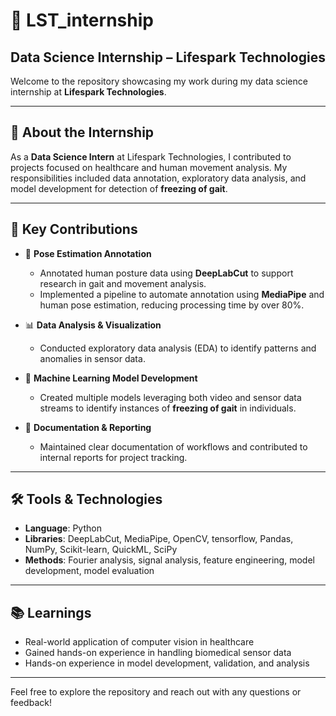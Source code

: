 # 🧪 LST_internship

## Data Science Internship – Lifespark Technologies  
Welcome to the repository showcasing my work during my data science internship at **Lifespark Technologies**.

---

## 🏢 About the Internship  
As a **Data Science Intern** at Lifespark Technologies, I contributed to projects focused on healthcare and human movement analysis. My responsibilities included data annotation, exploratory data analysis, and model development for detection of **freezing of gait**.

---

## 💼 Key Contributions  

- 📌 **Pose Estimation Annotation**  
  - Annotated human posture data using **DeepLabCut** to support research in gait and movement analysis.  
  - Implemented a pipeline to automate annotation using **MediaPipe** and human pose estimation, reducing processing time by over 80%.

- 📊 **Data Analysis & Visualization**  
  - Conducted exploratory data analysis (EDA) to identify patterns and anomalies in sensor data.

- 🧠 **Machine Learning Model Development**  
  - Created multiple models leveraging both video and sensor data streams to identify instances of **freezing of gait** in individuals.

- 📁 **Documentation & Reporting**  
  - Maintained clear documentation of workflows and contributed to internal reports for project tracking.

---

## 🛠️ Tools & Technologies  

- **Language**: Python  
- **Libraries**: DeepLabCut, MediaPipe, OpenCV, tensorflow, Pandas, NumPy, Scikit-learn, QuickML, SciPy
- **Methods**: Fourier analysis, signal analysis, feature engineering, model development, model evaluation

---

## 📚 Learnings  

- Real-world application of computer vision in healthcare  
- Gained hands-on experience in handling biomedical sensor data  
- Hands-on experience in model development, validation, and analysis

---

Feel free to explore the repository and reach out with any questions or feedback!

